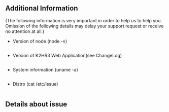 ## Additional Information
(The following information is very important in order to help us to help you. Omission of the following details may delay your support request or receive no attention at all.)

- Version of node (node -v)
 ```
 ```

- Version of K2HR3 Web Application(see ChangeLog)
 ```
 ```

- System information (uname -a)
 ```
 ```

- Distro (cat /etc/issue)
 ```
 ```

## Details about issue
